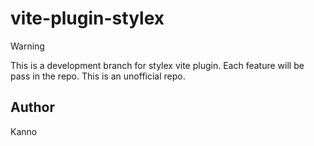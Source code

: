# vite-plugin-stylex

> [!WARNING]
> This is a development branch for stylex vite plugin. Each feature will be pass in the repo.
> This is an unofficial repo.



## Author

Kanno